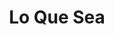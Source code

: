 ---
title : Lo Que Sea
layout: negocio
slogan: Food Truck
web: https://loquesearosarito.com/
categoria: Restaurante
imagenes: ["/assets/img/directorio/lo-que-sea.jpg.webp"]
direccion: Carr. Transpeninsular 41707-Km 40.5, Las Gaviotas, 22740 B.C.
estado: Baja California
municipio: Rosarito
codigo: 22710
latitude: 32.2564877
longitude: -116.9682197
telefono: +526611286663
cocina: Italiana
rango: $$
facebook:  https://www.facebook.com/loquesearosarito/
instagram: https://www.instagram.com/loquesea.foodtruck/
whatsapp: https://wa.me/+5216611286663?text=I%20would%20like%20to%20get%20a%20coute!
horariodeservicio: Jueves a Domingo 10:00 AM a 5:00 PM Lunes a Miercoles Cerrado
descripcion: ¡Lo Que Sea Food Truck Italian Deli Rosarito! Estamos muy felices de ser parte de esta hermosa comunidad, estamos aquí para servir Desayunos, Sándwiches, Bebidas y Postres. Gracias por todo tu apoyo.
---